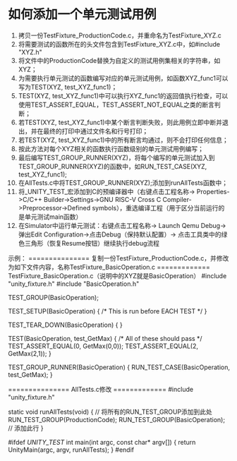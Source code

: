 # 如何添加一个单元测试用例
1. 拷贝一份TestFixture_ProductionCode.c，并重命名为TestFixture_XYZ.c
2. 将需要测试的函数所在的头文件包含到TestFixture_XYZ.c中，如#include "XYZ.h"
3. 将文件中的ProductionCode替换为自定义的测试用例集相关的字符串，如XYZ；
4. 为需要执行单元测试的函数编写对应的单元测试用例，如函数XYZ_func1可以写为TEST(XYZ, test_XYZ_func1)；
5. TEST(XYZ, test_XYZ_func1)中可以执行XYZ_func1的返回值执行检查，可以使用TEST_ASSERT_EQUAL，TEST_ASSERT_NOT_EQUAL之类的断言判断；
6. 若TEST(XYZ, test_XYZ_func1)中某个断言判断失败，则此用例立即中断并退出，并在最终的打印中通过文件名和行号打印；
7. 若TEST(XYZ, test_XYZ_func1)中的所有断言均通过，则不会打印任何信息；
8. 按此方法对每个XYZ相关的函数执行函数级别的单元测试用例编写；
9. 最后编写TEST_GROUP_RUNNER(XYZ)，将每个编写的单元测试加入到TEST_GROUP_RUNNER(XYZ)的函数中，如RUN_TEST_CASE(XYZ, test_XYZ_func1);
10. 在AllTests.c中将TEST_GROUP_RUNNER(XYZ);添加到runAllTests函数中；
11. 将_UNITY_TEST_宏添加到C的预编译器中（右键点击工程名称-> Properties->C/C++ Builder->Settings->GNU RISC-V Cross C Compiler->Preprocessor->Defined symbols），重选编译工程（用于区分当前运行的是单元测试main函数）
12. 在Simulator中运行单元测试：右键点击工程名称-> Launch Qemu Debug->弹出Edit Configuration->点击Debug（保持默认配置）-> 点击工具类中的绿色三角形（恢复Resume按钮）继续执行debug流程

示例：
=============== 复制一份TestFixture_ProductionCode.c，并修改为如下文件内容，名称TestFixture_BasicOperation.c =============
TestFixture_BasicOperation.c（说明中的XYZ就是BasicOperation）
#include "unity_fixture.h"
#include "BasicOperation.h"

TEST_GROUP(BasicOperation);

TEST_SETUP(BasicOperation)
{
	  /* This is run before EACH TEST */
}

TEST_TEAR_DOWN(BasicOperation)
{
}

TEST(BasicOperation, test_GetMax)
{
	  /* All of these should pass */
	  TEST_ASSERT_EQUAL(0, GetMax(0,0));
	  TEST_ASSERT_EQUAL(2, GetMax(2,1));
}


TEST_GROUP_RUNNER(BasicOperation)
{
    RUN_TEST_CASE(BasicOperation, test_GetMax);
}



=============== AllTests.c修改 =============
#include "unity_fixture.h"

static void runAllTests(void)
{
	// 将所有的RUN_TEST_GROUP添加到此处
    RUN_TEST_GROUP(ProductionCode);
    RUN_TEST_GROUP(BasicOperation); // 添加此行
}

#ifdef _UNITY_TEST_
int main(int argc, const char* argv[])
{
    return UnityMain(argc, argv, runAllTests);
}
#endif
